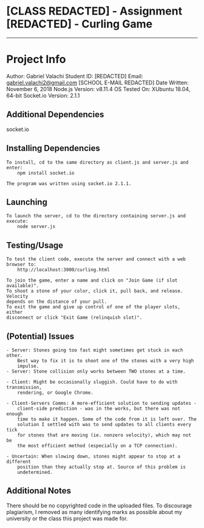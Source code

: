 # [CLASS REDACTED] - Assignment [REDACTED] - Curling Game
------------------------------------------------------------------------------------------

# Project Info
Author: Gabriel Valachi
Student ID: [REDACTED]
Email: gabriel.valachi2@gmail.com [SCHOOL E-MAIL REDACTED]
Date Written: November 6, 2018
Node.js Version: v8.11.4
OS Tested On: XUbuntu 18.04, 64-bit
Socket.io Version: 2.1.1

Additional Dependencies
------------------------------------------------------------------------------------------
socket.io

Installing Dependencies
------------------------------------------------------------------------------------------
	To install, cd to the same directory as client.js and server.js and enter:
		npm install socket.io
	
	The program was written using socket.io 2.1.1.

Launching
------------------------------------------------------------------------------------------
	To launch the server, cd to the directory containing server.js and execute:
		node server.js

Testing/Usage
------------------------------------------------------------------------------------------
	To test the client code, execute the server and connect with a web browser to:
		http://localhost:3000/curling.html
	
	To join the game, enter a name and click on "Join Game (if slot available)".
	To shoot a stone of your color, click it, pull back, and release. Velocity
	depends on the distance of your pull.
	To exit the game and give up control of one of the player slots, either
	disconnect or click "Exit Game (relinquish slot)".

(Potential) Issues
------------------------------------------------------------------------------------------
	- Server: Stones going too fast might sometimes get stuck in each other.
		Best way to fix it is to shoot one of the stones with a very high
		impulse.
	- Server: Stone collision only works between TWO stones at a time.

	- Client: Might be occasionally sluggish. Could have to do with transmission,
		rendering, or Google Chrome.

	- Client-Servers Comms: A more-efficient solution to sending updates -
		client-side prediction - was in the works, but there was not enough
		time to make it happen. Some of the code from it is left over. The
		solution I settled with was to send updates to all clients every tick
		for stones that are moving (ie. nonzero velocity), which may not be
		the most efficient method (especially on a TCP connection).

	- Uncertain: When slowing down, stones might appear to stop at a different
		position than they actually stop at. Source of this problem is
		undetermined.

Additional Notes
------------------------------------------------------------------------------------------
There should be no copyrighted code in the uploaded files.
To discourage plagiarism, I removed as many identifying marks as possible about my university or the class this project was made for.
